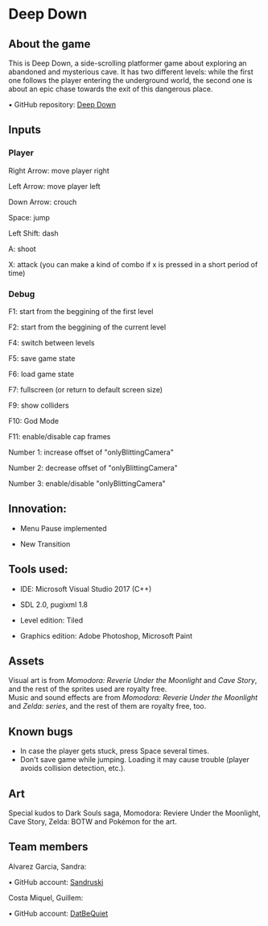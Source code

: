 ﻿# Deep Down

## About the game
This is Deep Down, a side-scrolling platformer game about exploring an abandoned and mysterious cave. It has two different levels:
while the first one follows the player entering the underground world, the second one is about an epic chase towards the exit of this dangerous place.<br>

•	GitHub repository: [Deep Down](https://github.com/Sandruski/Deep-Down-Game)

## Inputs

### Player

Right Arrow: move player right

Left Arrow: move player left

Down Arrow: crouch

Space: jump

Left Shift: dash

A: shoot

X: attack (you can make a kind of combo if x is pressed in a short period of time)
### Debug

F1: start from the beggining of the first level

F2: start from the beggining of the current level

F4: switch between levels

F5: save game state

F6: load game state

F7: fullscreen (or return to default screen size)

F9: show colliders

F10: God Mode

F11: enable/disable cap frames

Number 1: increase offset of "onlyBlittingCamera"

Number 2: decrease offset of "onlyBlittingCamera"

Number 3: enable/disable "onlyBlittingCamera"

## Innovation:

- Menu Pause implemented

- New Transition

## Tools used:

- IDE: Microsoft Visual Studio 2017 (C++)
- SDL 2.0, pugixml 1.8

- Level edition: Tiled
- Graphics edition: Adobe Photoshop, Microsoft Paint

## Assets
Visual art is from <i>Momodora: Reverie Under the Moonlight</i> and <i>Cave Story</i>, and the rest of the sprites used are royalty free.<br>
Music and sound effects are from <i>Momodora: Reverie Under the Moonlight</i> and <i>Zelda: series</i>, and the rest of them are royalty free, too.

## Known bugs

- In case the player gets stuck, press Space several times.
- Don't save game while jumping. Loading it may cause trouble (player avoids collision detection, etc.).

## Art

Special kudos to Dark Souls saga, Momodora: Reviere Under the Moonlight, Cave Story, Zelda: BOTW and Pokémon for the art.


## Team members

Alvarez Garcia, Sandra:

•	GitHub account: [Sandruski](https://github.com/Sandruski)

Costa Miquel, Guillem:

•	GitHub account: [DatBeQuiet](https://github.com/DatBeQuiet)
